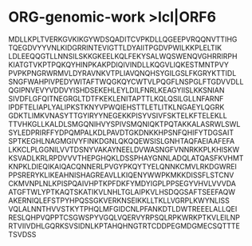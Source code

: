 # ORG-genomic-work >lcl|ORF6
MDLLKPLTVERKGVKIKGYWDSQADITCVPKDLLQGEEPVRQQNVTTIHG
TQEGDVYYVNLKIDGRRINTEVIGTTLDYAIITPGDVPWILKKPLELTIK
LDLEEQQGTLLNNSILSKKGKEELKQLFEKYSALWQSWENQVGHRRIRPH
KIATGTVKPTPQKQYHINPKAKPDIQIVINDLLKQGVLIQKESTMNTPVY
PVPKPNGRWRMVLDYRAVNKVTPLIAVQNQHSYGILGSLFKGRYKTTIDL
SNGFWAHPIVPEDYWITAFTWQGKQYCWTVLPQGFLNSPGLFTGDVVDLL
QGIPNVEVYVDDVYISHDSEKEHLEYLDILFNRLKEAGYIISLKKSNIAN
SIVDFLGFQITNEGRGLTDTFKEKLENITAPTTLKQLQSILGLLNFARNF
IPDFTELIAPLYALIPKSTKNYVPWQIEHSTTLETLITKLNGAEYLQGRK
GDKTLIMKVNASYTTGYIRYYNEGEKKPISYVSIVFSKTELKFTELEKLL
TTVHKGLLKALDLSMGQNIHVYSPIVSMQNIQKTPQTAKKALASRWLSWL
SYLEDPRIRFFYDPQMPALKDLPAVDTGKDNKKHPSNFQHIFYTDGSAIT
SPTKEGHLNAGMGIVYFINKDGNLQKQQEWSISLGNHTAQFAEIAAFEFA
LKKCLPLGGNILVVTDSNYVAKAYNEELDVWASNGFVNNRKKPLKHISKW
KSVADLKRLRPDVVVTHEPGHQKLDSSPHAYGNNLADQLATQASFKVHMT
KNPKLDIEQIKAIQACQNNERLPVGYPKQYTYELQNNKCMVLRKDGWREI
PPSRERYKLIKEAHNISHAGREAVLLKIQENYWWPKMKKDISSFLSTCNV
CKMVNPLNLKPISPQAIVHPTKPFDKFYMDYIGPLPPSEGYVHVLVVVDA
ATGFTWLYPTKAQTSKATIKVLNHLTGLAIPKVLHSDQGSAFTSEEFAQW
AKERNIQLEFSTPYHPQSSGKVERKNSEIKKLLTKLLVGRPLKWYNLISS
VQLALNNTHVVSTKYTPHQLMFGIDCNLPFANKDTLDWTREEELALLQEI
RESLQHPVQPPTCSGWSPYVGQLVQERVYRPSQLRPKWRKPTKVLEILNP
RTVIIVDHLGQRKSVSIDNLKPTAHQHNGTRTCDDPEGMDGMECSQTTTE
TSVDSS
